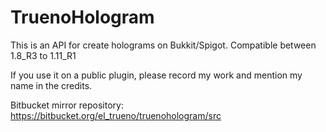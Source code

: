 # TruenoHologram
This is an API for create holograms on Bukkit/Spigot. Compatible between 1.8_R3 to 1.11_R1

If you use it on a public plugin, please record my work and mention my name in the credits.

Bitbucket mirror repository: https://bitbucket.org/el_trueno/truenohologram/src
